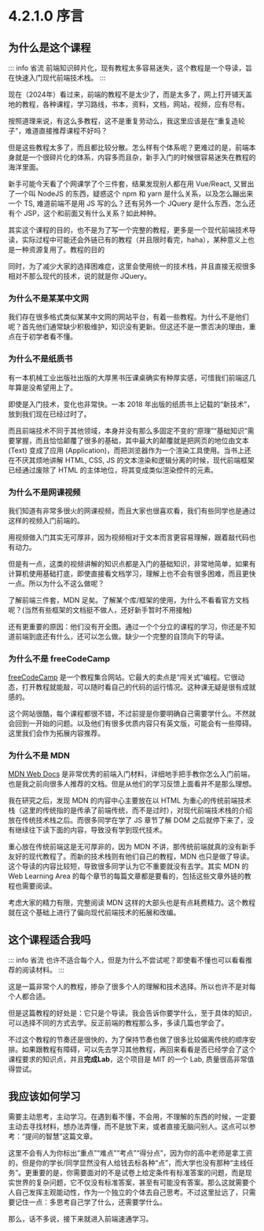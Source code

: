 # 4.2.1.0 序言

## 为什么是这个课程

::: info 省流
前端知识碎片化，现有教程太多容易迷失，这个教程是一个导读，旨在快速入门现代前端技术栈。
:::

现在（2024年）看过来，前端的教程不是太少了，而是太多了，网上打开铺天盖地的教程，各种课程，学习路线，书本，资料，文档，网站，视频，应有尽有。

按照道理来说，有这么多教程，这不是重复劳动么，我这里应该是在“重复造轮子”，难道直接推荐课程不好吗？

但是这些教程太多了，而且都比较分散。怎么样有个体系呢？更难过的是，前端本身就是一个很碎片化的体系，内容多而且杂，新手入门的时候很容易迷失在教程的海洋里面。

新手可能今天看了个网课学了个三件套，结果发现别人都在用 Vue/React, 又冒出了一个叫 NodeJS 的东西，疑惑这个 npm 和 yarn 是什么关系，以及怎么蹦出来一个 TS, 难道前端不是用 JS 写的么？还有另外一个 JQuery 是什么东西，怎么还有个 JSP，这个和前面又有什么关系？如此种种。

其实这个课程的目的，也不是为了写一个完整的教程，更多是一个现代前端技术导读，实际过程中可能还会外链已有的教程（并且限时看完，haha），某种意义上也是一种资源复用了。教程的目的

同时，为了减少大家的选择困难症，这里会使用统一的技术栈，并且直接无视很多相对不那么现代的技术，说的就是你 JQuery。

### 为什么不是某某中文网

我们存在很多格式类似某某中文网的网站平台，有着一些教程。为什么不是他们呢？首先他们通常缺少积极维护，知识没有更新。但这还不是一票否决的理由，重点在于初学者看不懂。

### 为什么不是纸质书

有一本机械工业出版社出版的大厚黑书压课桌确实有种厚实感，可惜我们前端这几年算是没希望用上了。

即使是入门技术，变化也非常快。一本 2018 年出版的纸质书上记载的“新技术”，放到我们现在已经过时了。

而且前端技术不同于其他领域，本身并没有那么多固定不变的“原理”“基础知识”需要掌握，而且恰恰颠覆了很多的基础，其中最大的颠覆就是把网页的地位由文本 (Text) 变成了应用 (Application)，而把浏览器作为一个渲染工具使用。当书上还在不厌其烦地讲解 HTML, CSS, JS 的文本渲染和逻辑分离的时候，现代前端框架已经通过废除了 HTML 的主体地位，将其变成类似渲染控件的元素。

### 为什么不是网课视频

我们知道有非常多很火的网课视频，而且大家也很喜欢看，我们有些同学也是通过这样的视频入门前端的。

用视频做入门其实无可厚非，因为视频相对于文本而言更容易理解，跟着敲代码也有动力。

但是有一点，这类的视频讲解的知识点都是入门的基础知识，非常地简单，如果有计算机使用基础打底，即使直接看文档学习，理解上也不会有很多困难，而且更快一点。所以为什么不这么做呢？

了解前端三件套，MDN 足矣。了解某个库/框架的使用，为什么不看看官方文档呢？(当然有些框架的文档挺不做人，还好新手暂时不用接触)

还有更重要的原因：他们没有开全图。通过一个个分立的课程的学习，你还是不知道前端到底还有什么，还可以怎么做。缺少一个完整的自顶向下的导读。

### 为什么不是 freeCodeCamp

[freeCodeCamp](https://www.freecodecamp.org/) 是一个教程集合网站。它最大的卖点是“闯关式”编程。它很动态，打开教程就能敲，可以随时看自己的代码的运行情况。这种课无疑是很有成就感的。

这个网站很酷，每个课程都很不错，不过前提是你要明确自己需要学什么。不然就会回到一开始的问题。以及他们有很多优质内容只有英文版，可能会有一些障碍。这里我们会作为拓展内容推荐。

### 为什么不是 MDN

[MDN Web Docs](https://developer.mozilla.org/zh-CN/) 是非常优秀的前端入门材料，详细地手把手教你怎么入门前端，也是我之前向很多人推荐的文档。但是从他们的学习反馈上面看并不是那么理想。

我在研究之后，发现 MDN 的内容中心主要放在以 HTML 为重心的传统前端技术栈（这里的传统指的是传承了前端传统，而不是过时），对现代前端技术栈的介绍放在传统技术栈之后。而很多同学在学了 JS 章节了解 DOM 之后就停下来了，没有继续往下读下面的内容，导致没有学到现代技术。

重心放在传统前端这是无可厚非的，因为 MDN 不讲，那传统前端就真的没有新手友好的现代教程了。而新的技术栈则有他们自己的教程，MDN 也只是做了导读。这个导读的内容比较短，导致很多同学认为它不重要就没有去学。其实 MDN 的 Web Learning Area 的每个章节的每篇文章都是要看的，包括这些文章外链的教程也需要阅读。

考虑大家的精力有限，完整阅读 MDN 这样的大部头也是有点耗费精力。这个教程就在这个基础上进行了偏向现代前端技术的拓展和改编。

## 这个课程适合我吗


::: info 省流
也许不适合每个人，但是为什么不尝试呢？即使看不懂也可以看看推荐的阅读材料。
:::

这是一篇非常个人的教程，掺杂了很多个人的理解和技术选择。所以也许不是对每个人都合适。

但是这篇教程的好处是：它只是个导读。我会告诉你要学什么，至于具体的知识，可以选择不同的方式去学。反正前端的教程那么多，多读几篇也学会了。

不过这个教程的节奏还是很快的，为了保持节奏也做了很多比较偏离传统的顺序安排。如果跟教程有障碍，可以先去学习其他教程，再回来看看是否已经学会了这个课程要求的知识点，并且**完成Lab**，这个项目是 MIT 的一个 Lab, 质量很高非常值得尝试。

## 我应该如何学习

需要主动思考，主动学习。在遇到看不懂，不会用，不理解的东西的时候，一定要主动去寻找材料，想办法弄懂，而不是放下来，或者直接无脑问别人。这点可以参考：“提问的智慧”这篇文章。

这里不会有人为你标出“重点”“难点”“考点”“得分点”，因为你的高中老师是拿工资的，但是你的学长/同学显然没有人给钱去标各种“点”，而大学也没有那种“主线任务”。更重要的是，你需要面对的不是试卷上给定条件有标准答案的问题，而是现实世界的复杂问题，它不仅没有标准答案，甚至有可能没有答案。那么这就需要个人自己发挥主观能动性，作为一个独立的个体去自己思考。不过这里扯远了，只需要记住一点：多思考自己学了什么，还需要学什么。

那么，话不多说，接下来就进入前端速通学习。